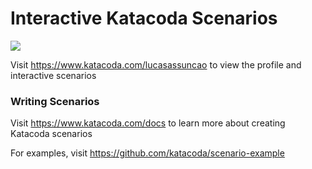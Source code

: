 # Interactive Katacoda Scenarios

[![](http://shields.katacoda.com/katacoda/lucasassuncao/count.svg)](https://www.katacoda.com/lucasassuncao "Get your profile on Katacoda.com")

Visit https://www.katacoda.com/lucasassuncao to view the profile and interactive scenarios

### Writing Scenarios
Visit https://www.katacoda.com/docs to learn more about creating Katacoda scenarios

For examples, visit https://github.com/katacoda/scenario-example
